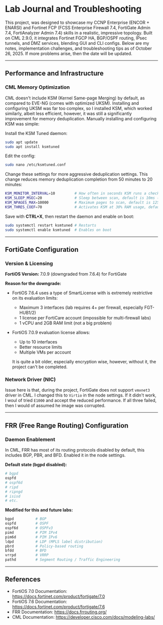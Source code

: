 # Lab Journal and Troubleshooting

This project, was designed to showcase my CCNP Enterprise (ENCOR + ENARSI) and Fortinet FCP (FCSS Enterprise Firewall 7.4, FortiGate Admin 7.4, FortiAnalyzer Admin 7.4) skills in a realistic, impressive topology. Built on CML 2.9.0, it integrates Fortinet FGCP HA, BGP/OSPF routing, IPsec tunnels, and DMZ services, blending GUI and CLI configs. Below are my notes, implementation challenges, and troubleshooting tips as of October 26, 2025. If more problems arise, then the date will be updated.

---

## Performance and Infrastructure

### CML Memory Optimization

CML doesn't include KSM (Kernel Same-page Merging) by default, as compared to EVE-NG (comes with optimized UKSM). Installing and configuring UKSM was far too complex, so I installed KSM, which worked similarly, albeit less efficient, however, it was still a significantly improvement for memory deduplication. Manually installing and configuring KSM was simple:

Install the KSM Tuned daemon:
```bash
sudo apt update
sudo apt install ksmtuned
```

Edit the config:
```bash
sudo nano /etc/ksmtuned.conf
```
Change these settings for more aggressive deduplication settings. This change reduces memory deduplication completion from 50 minutes to 20 minutes:
```bash
KSM_MONITOR_INTERVAL=10         # How often in seconds KSM runs a check, default is 60s (too long)
KSM_SLEEP_MSEC=20               # Sleep between scan, default is 10ms (a bit conservative)
KSM_NPAGES_MAX=10000            # Maximum pages to scan, default is 1250 (very low)
KSM_THRES_COEF=70               # Activates KSM at 30% RAM usage, default is 20 (far too late)
```

Save with **CTRL+X**, then restart the daemon and enable on boot:
```bash
sudo systemctl restart ksmtuned # Restarts
sudo systemctl enable ksmtuned  # Enables on boot
```

---

## FortiGate Configuration

### Version & Licensing

**FortiOS Version:** 7.0.9 (downgraded from 7.6.4) for FortiGate

**Reason for the downgrade:**
- FortiOS 7.6.4 uses a type of SmartLicense with is extremely restrictive on its evaluation limits:
  - Maximum 3 interfaces (lab requires 4+ per firewall, especially FGT-HUB1/2)
  - 1 license per FortiCare account (impossible for multi-firewall labs)
  - 1 vCPU and 2GB RAM limit (not a big problem)
- FortiOS 7.0.9 evaluation license allows:
  - Up to 10 interfaces
  - Better resource limits
  - Multiple VMs per account

  It is quite a bit older, especially encryption wise, however, without it, the project can't be completed.

### Network Driver (NIC)

Issue here is that, during the project, FortiGate does not support `vmxnet3` driver in CML. I changed this to `Virtio` in the node settings. If it didn't work, I woul of tried `E1000` and accept the reduced performance. If all three failed, then I would of assumed he image was corrupted.

---

## FRR (Free Range Routing) Configuration

### Daemon Enablement

In CML, FRR has most of its routing protocols disabled by default, this includes BGP, PBR, and BFD. Enabled it in the node settings.

**Default state (bgpd disabled):**
```bash
# bgpd
ospfd
# ospf6d
# ripd
# ripngd
# isisd
# etc.
```

**Modified for this and future labs:**
```bash
bgpd          # BGP
ospfd         # OSPF
ospf6d        # OSPFv3
pimd          # PIM IPv4
pim6d         # PIM IPv6
ldpd          # LDP (MPLS label distribution)
pbrd          # Policy-based routing
bfdd          # BFD
vrrpd         # VRRP
pathd         # Segment Routing / Traffic Engineering
```

---

## References

- FortiOS 7.0 Documentation: https://docs.fortinet.com/product/fortigate/7.0
- FortiOS 7.6 Documentation: https://docs.fortinet.com/product/fortigate/7.6
- FRR Documentation: https://docs.frrouting.org/
- CML Documentation: https://developer.cisco.com/docs/modeling-labs/
